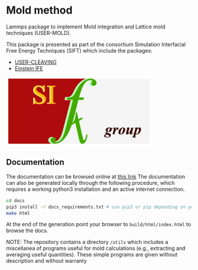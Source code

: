 # Mold method

Lammps package to implement Mold integration and Lattice mold techniques (USER-MOLD).

This package is presented as part of the consortium Simulation Interfacial Free Energy Techniques (SIFT) which include the packages:

  - [USER-CLEAVING](https://github.com/demonico85/cleaving/tree/master)
  - [Einstein IFE](https://github.com/syeandel/Einstein_IFE)

![SIFT group](./docs/figs/final_logo.png)

## Documentation

The documentation can be browsed online at [this link](https://andresrtejedor.github.io/Mold/) The documentation can also be generated locally through the following procedure, which requires a working python3 installation and an active internet connection.

```bash
cd docs
pip3 install -r docs_requirements.txt # use pip3 or pip depending on your local setup
make html
```
At the end of the generation point your browser to `build/html/index.html` to browse the docs.

NOTE: The repository contains a directory `/utils` which includes a miscellanea of programs useful for  mold calculations (e.g., extracting and averaging useful quantities). These simple programs are given without description and without warranty
